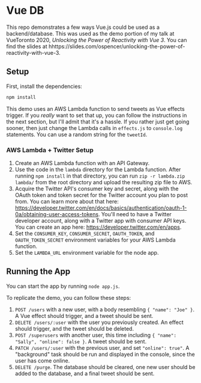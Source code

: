 # Vue DB

This repo demonstrates a few ways Vue.js could be used as a backend/database. This was used as the demo portion of my talk at VueToronto 2020, _Unlocking the Power of Reactivity with Vue 3_. You can find the slides at hhttps://slides.com/ospencer/unlocking-the-power-of-reactivity-with-vue-3.

## Setup

First, install the dependencies:

```sh
npm install
```

This demo uses an AWS Lambda function to send tweets as Vue effects trigger. If you _really_ want to set that up, you can follow the instructions in the next section, but I'll admit that it's a hassle. If you rather just get going sooner, then just change the Lambda calls in `effects.js` to `console.log` statements. You can use a random string for the `tweetId`.

### AWS Lambda + Twitter Setup

1. Create an AWS Lambda function with an API Gateway.
1. Use the code in the `lambda` directory for the Lambda function. After running `npm install` in that directory, you can run `zip -r lambda.zip lambda/` from the root directory and upload the resulting zip file to AWS.
1. Acquire the Twitter API's consumer key and secret, along with the OAuth token and token secret for the Twitter account you plan to post from. You can learn more about that here: https://developer.twitter.com/en/docs/basics/authentication/oauth-1-0a/obtaining-user-access-tokens. You'll need to have a Twitter developer account, along with a Twitter app with consumer API keys. You can create an app here: https://developer.twitter.com/en/apps.
1. Set the `CONSUMER_KEY`, `CONSUMER_SECRET`, `OAUTH_TOKEN`, and `OAUTH_TOKEN_SECRET` environment variables for your AWS Lambda function.
1. Set the `LAMBDA_URL` environment variable for the node app.

## Running the App

You can start the app by running `node app.js`.

To replicate the demo, you can follow these steps:

1. `POST /users` with a new user, with a body resembling `{ "name": "Joe" }`. A Vue effect should trigger, and a tweet should be sent.
1. `DELETE /users/:user` with the user you previously created. An effect should trigger, and the tweet should be deleted.
1. `POST /superusers` with another user, this time including `{ "name": "Sally", "online": false }`. A tweet should be sent.
1. `PATCH /users/:user` with the previous user, and set `"online": true"`. A "background" task should be run and displayed in the console, since the user has come online.
1. `DELETE /purge`. The database should be cleared, one new user should be added to the database, and a final tweet should be sent.
